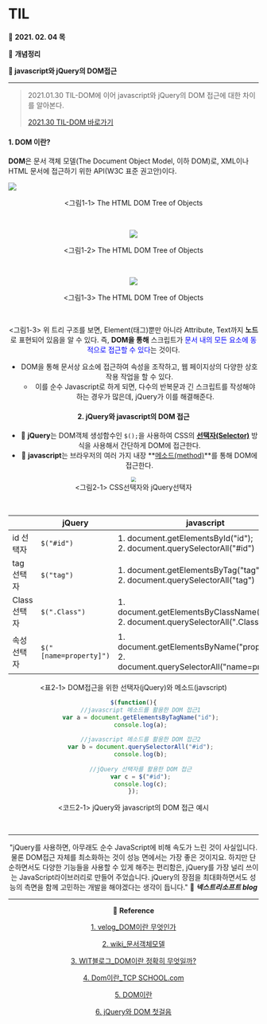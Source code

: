 # TIL

:date: **2021. 02. 04 목**

:bookmark_tabs: **개념정리** 

**:bookmark: javascript와 jQuery의 DOM접근** 

---

> 2021.01.30 TIL-DOM에 이어 javascript와 jQuery의 DOM 접근에 대한 차이를 알아본다.
>
> [2021.30 TIL-DOM 바로가기](https://github.com/lebcoco/TIL21/blob/main/Front-end/20210130_TIL-DOM.md)



#### 1. **DOM 이란?**

**DOM**은 문서 객체 모델(The Document Object Model, 이하 DOM)로, XML이나 HTML 문서에 접근하기 위한 API(W3C 표준 권고안)이다.

 

![](https://upload.wikimedia.org/wikipedia/commons/5/5a/DOM-model.svg)

<center><그림1-1> The HTML DOM Tree of Objects<center>

​    

![](http://www.tcpschool.com/lectures/img_xml_nodetree.png)

<center><그림1-2> The HTML DOM Tree of Objects<center>

​    

![](https://www.w3schools.com/js/pic_htmltree.gif)

<center><그림1-3> The HTML DOM Tree of Objects<center>

​    

<그림1-3> 위 트리 구조를 보면, Element(태그)뿐만 아니라 Attribute, Text까지 **노드**로 표현되어 있음을 알 수 있다. 즉, **DOM을 통해** 스크립트가 <span style="color:blue">문서 내의 모든 요소에 동적으로 접근할 수 있다</span>는 것이다.

* DOM을 통해 문서상 요소에 접근하여 속성을 조작하고, 웹 페이지상의 다양한 상호작용 작업을 할 수 있다.
  * 이를 순수 Javascript로 하게 되면, 다수의 반복문과 긴 스크립트를 작성해야 하는 경우가 많은데, jQuery가 이를 해결해준다.



#### 2. **jQuery와 javascript의 DOM 접근**

* :blue_heart: **jQuery**는 DOM객체 생성함수인 `$();`을 사용하여 CSS의 <u>**선택자(Selector)**</u> 방식을 사용해서 간단하게 DOM에 접근한다.
* :yellow_heart: **javascript**는 브라우저의 여러 가지 내장 **<u>메소드(method)</u>**를 통해 DOM에 접근한다.

<img src="https://www.nextree.co.kr/content/images/2021/01/yrkim-140510-jquery_dom-02-1024x381.png" style="zoom:60%;" />

<center><그림2-1> CSS선택자와 jQuery선택자<center>

​    

|              | jQuery                 | javascript                                                   |
| ------------ | ---------------------- | ------------------------------------------------------------ |
| id 선택자    | `$("#id")`             | 1. document.getElementsById("id");<br />2. document.querySelectorAll("#id") |
| tag 선택자   | `$("tag")`             | 1. document.getElementsByTag("tag");<br />2. document.querySelectorAll("tag") |
| Class 선택자 | `$(".Class")`          | 1. document.getElementsByClassName("Class");<br />2. document.querySelectorAll(".Class") |
| 속성 선택자  | `$("[name=property]")` | 1. document.getElementsByName("property");<br />2. document.querySelectorAll("name=property") |

 <center><표2-1> DOM접근을 위한 선택자(jQuery)와 메소드(javscript) <center>



```javascript
$(function(){
    //javascript 메소드를 활용한 DOM 접근1
	var a = document.getElementsByTagName("id");
	console.log(a);
    
    //javascript 메소드를 활용한 DOM 접근2
	var b = document.querySelectorAll("#id");
	console.log(b);
    
    //jQuery 선택자를 활용한 DOM 접근
	var c = $("#id");
	console.log(c);
});
```

 <center><코드2-1> jQuery와 javascript의 DOM 접근 예시 <center>

​     

---

"jQuery를 사용하면, 아무래도 순수 JavaScript에 비해 속도가 느린 것이 사실입니다. 물론 DOM접근 자체를 최소화하는 것이 성능 면에서는 가장 좋은 것이지요. 하지만 단순하면서도 다양한 기능들을 사용할 수 있게 해주는 편리함은, jQuery를 가장 널리 쓰이는 JavaScript라이브러리로 만들어 주었습니다. jQuery의 장점을 최대화하면서도 성능의 측면을 함께 고민하는 개발을 해야겠다는 생각이 듭니다." **:speech_balloon: *넥스트리소프트 blog***

---







:tulip: **Reference**

[1. velog_DOM이란 무엇인가](https://velog.io/@surim014/DOM%EC%9D%B4%EB%9E%80-%EB%AC%B4%EC%97%87%EC%9D%B8%EA%B0%80)

[2. wiki_문서객체모델](https://ko.wikipedia.org/wiki/%EB%AC%B8%EC%84%9C_%EA%B0%9D%EC%B2%B4_%EB%AA%A8%EB%8D%B8)

[3. WIT블로그_DOM이란 정확히 무엇일까?](https://wit.nts-corp.com/2019/02/14/5522)

[4. Dom이란_TCP SCHOOL.com](http://www.tcpschool.com/xml/xml_dom_concept)

[5. DOM이란](https://www.nextree.co.kr/p9747/)

[6. jQuery와 DOM 첫걸음](https://www.nextree.co.kr/p9747/)

